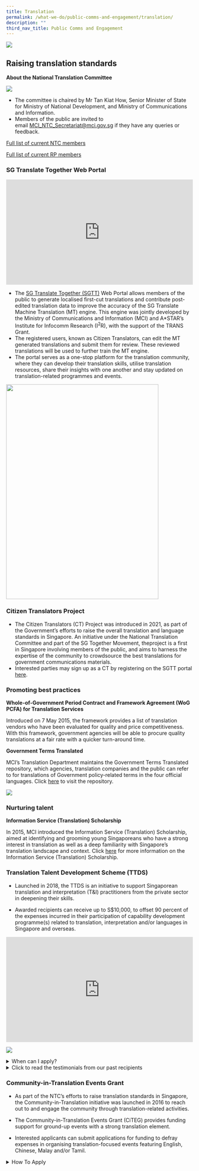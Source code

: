```yaml
---
title: Translation
permalink: /what-we-do/public-comms-and-engagement/translation/
description: ""
third_nav_title: Public Comms and Engagement
---
```

![](/images/TD/updated%20ifg%201_ntc%20banner_mci%20website%20revamp%202023.png)
## Raising translation standards

**About the National Translation Committee**

![](/images/TD/updated%20ifg%202_ntc%20and%20rp%20ifg_mci%20website%20revamp%202023.png)

* The committee is chaired by Mr Tan Kiat How, Senior Minister of State for Ministry of National Development, and Ministry of Communications and Information.
* Members of the public are invited to email&nbsp;[MCI_NTC_Secretariat@mci.gov.sg](mailto:MCI_NTC_Secretariat@mci.gov.sg) if they have any queries or feedback.

[Full list of current NTC members](/files/Translation/ntc%205th%20term%20ntc%20cvs%20(as%20of%2018%20sep%202023).pdf)

[Full list of current RP members](/files/Translation/ntc%20-%20resource%20panels%205th%20term%20cvs%20(as%20of%2018%20sep%202023).pdf)

### SG Translate Together Web Portal

<div style="position:relative;padding-top:56.25%;"> <iframe style="position:absolute;top:0;left:0;width:100%;height:100%;" align="center" allowfullscreen="" allow="accelerometer; autoplay; clipboard-write; encrypted-media; gyroscope; picture-in-picture" frameborder="0" title="YouTube video player" src="https://www.youtube.com/embed/-OYRSf0Kx_Y" height="315" width="560"></iframe> </div>

* The [SG Translate Together (SGTT)](https://www.sgtranslatetogether.gov.sg/) Web Portal allows members of the public to generate localised first-cut translations and contribute post-edited translation data to improve the accuracy of the SG Translate Machine Translation (MT) engine. This engine was jointly developed by the Ministry of Communications and Information (MCI) and A\*STAR’s Institute for Infocomm Research (I<sup>2</sup>R), with the support of the TRANS Grant. 
* The registered users, known as Citizen Translators, can edit the MT generated translations and submit them for review. These reviewed translations will be used to further train the MT engine.
* The portal serves as a one-stop platform for the translation community, where they can develop their translation skills, utilise translation resources, share their insights with one another and stay updated on translation-related programmes and events. 

<img src="/images/TD/sgtt%20edm.jpg" style="height:580px; width:411px;">

### Citizen Translators Project

*   The Citizen Translators (CT) Project was introduced in 2021, as part of the Government’s efforts to raise the overall translation and language standards in Singapore. An initiative under the National Translation Committee and part of the SG Together Movement, theproject is a first in Singapore involving members of the public, and aims to harness the expertise of the community to crowdsource the best translations for government communications materials.&nbsp;
*   Interested parties may sign up as a CT by registering on the SGTT portal [here](https://www.sgtranslatetogether.gov.sg/).
 
### Promoting best practices

**Whole-of-Government Period Contract and Framework Agreement (WoG PCFA) for Translation Services**

Introduced on 7 May 2015, the framework provides a list of translation vendors who have been evaluated for quality and price competitiveness. With this framework, government agencies will be able to procure quality translations at a fair rate with a quicker turn-around time.

**Government Terms Translated**

MCI’s Translation Department maintains the Government Terms Translated repository, which agencies, translation companies and the public can refer to for translations of Government policy-related terms in the four official languages. Click [here](https://www.translatedterms.gov.sg/) to visit the repository. 

![](/images/TD/updated%20ifg%203_gtt%20ifg_mci%20website%20revamp%202023.png)

### Nurturing talent

**Information Service (Translation) Scholarship** 

In 2015, MCI introduced the Information Service (Translation) Scholarship, aimed at identifying and grooming young Singaporeans who have a strong interest in translation as well as a deep familiarity with Singapore’s translation landscape and context. Click [here](/join-us/scholarship/overview/) for more information on the Information Service (Translation) Scholarship.

### Translation Talent Development Scheme (TTDS)

* Launched in 2018, the TTDS is an initiative to support Singaporean translation and interpretation (T&amp;I) practitioners from the private sector in deepening their skills.&nbsp;

* Awarded recipients can receive up to S$10,000, to offset 90 percent of the expenses incurred in their participation of capability development programme(s) related to translation, interpretation and/or languages in Singapore and overseas.

<div style="position:relative;padding-top:56.25%;"> <iframe style="position:absolute;top:0;left:0;width:100%;height:100%;" align="center" allowfullscreen="" allow="accelerometer; autoplay; clipboard-write; encrypted-media; gyroscope; picture-in-picture" frameborder="0" title="YouTube video player" src="https://www.youtube.com/embed/fnbfRZbJQto" height="315" width="560"></iframe> </div>

![](/images/TD/ttds%20brochure.png)

<style>  
  /* Styling for the accordion container */  
  details {  
    border: 1px solid #ccc;  
    background-color: #f9f9f9;  
    border-radius: 4px;  
    padding: 10px;  
    margin-bottom: 10px;  
  }  
  
  /* Styling for the accordion header */  
  summary {  
    font-weight: bold;  
    cursor: pointer;  
  }  
</style>  
  
<details>  
<summary>When can I apply?</summary>
	
<br>
We accept applications from 1 April to 30&nbsp;June (both dates inclusive) each year.
<br><br>
More information will be available at a later date.
<br><br>
<a href="https://go.gov.sg/ttds-enquiry">TTDS Enquiry Form</a>
<br><br>
</details>

<details>  
 <summary>Click to read the testimonials from our past recipients</summary>  
<br>
	
<div style="display: flex;"> <img style="width: 50%; max-width: 100%; height: auto;" alt="Image 1" src="/images/TD/ttds%20testimonial%20image%201.png"> <img style="width: 50%; max-width: 100%; height: auto;" alt="Image 2" src="/images/TD/ttds%20testimonial%20image%202.png"> </div>
	
<div style="display: flex;"> <img style="width: 50%; max-width: 100%; height: auto;" alt="Image 1" src="/images/TD/ttds%20testimonial%20image%203.png"> <img style="width: 50%; max-width: 100%; height: auto;" alt="Image 2" src="/images/TD/ttds%20testimonial%20image%204.png"> </div>

<div style="display: flex;"> <img style="width: 50%; max-width: 100%; height: auto;" alt="Image 1" src="/images/TD/ttds%20testimonial%20image%205.png"> <img style="width: 50%; max-width: 100%; height: auto;" alt="Image 2" src="/images/TD/ttds%20testimonial%20image%206.png"> </div>
	
</details>

### Community-in-Translation Events Grant

* As part of the NTC’s efforts to raise translation standards in Singapore, the Community-in-Translation initiative was launched in 2016 to reach out to and engage the community through translation-related activities.

* The Community-in-Translation Events Grant (CiTEG) provides funding support for ground-up events with a strong translation element.&nbsp;

* Interested applicants can submit applications for funding to defray expenses in organising translation-focused events featuring English, Chinese, Malay and/or Tamil.

<style>  
  /* Styling for the accordion container */  
  details {  
    border: 1px solid #ccc;  
    background-color: #f9f9f9;  
    border-radius: 4px;  
    padding: 10px;  
    margin-bottom: 10px;  
  }  
  
  /* Styling for the accordion header */  
  summary {  
    font-weight: bold;  
    cursor: pointer;  
  }  
</style>  
  
<details>  
 <summary>How To Apply</summary> 
<br>
	Current and upcoming application cycles:
<br><br>
<title>Table Example</title>  
<table><thead><tr><th>Application period</th><th>For proposed events which start in</th></tr></thead><tbody><tr><td>1 August 2023 to 30 September 2023</td><td>January 2024 to June 2024</td></tr><tr><td>1 February 2024 to 31 March 2024</td><td>July 2024 to December 2024</td></tr></tbody></table>
<br>
For more information, please refer to: 
<br><br>
<title>Table Example</title>
<table>
    <thead>
      <tr>
        <th>CiTEG Enquiry Form</th>
        <th>CiTEG Application Guide</th>
        <th>CiTEG Application Form</th>
      </tr>
    </thead>
    <tbody>
      <tr>
        <td><a href="https://go.gov.sg/citeg-enquiry">Enquiry Form</a></td>
        <td><a href="/files/Translation/citeg%20application%20guide%20jan2023.pdf">Application Guide</a></td>
        <td><a href="/files/Translation/citeg%20application%20form%20(updated%2030%20apr%202021).pdf">Application Form</a></td>
</tr>
</tbody>
</table><br><br>
</details>